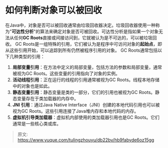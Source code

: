 # 如何判断对象可以被回收

在Java中，对象是否可以被回收通常由垃圾回收器决定。垃圾回收器使用一种称为"**可达性分析**"的算法来确定对象是否可被回收。可达性分析是指如果一个对象无法从任何**GC Roots**直接或间接访问到，它就被认为是不可达的，可以被垃圾回收。
GC Roots是一组特殊的引用，它们被认为是程序中可访问对象的**起始点**，即从这些引用开始，可以追踪到所有仍然被程序引用的对象。
GC Roots通常包括以下几种类型的引用：

1. **局部变量引用**：在方法中定义的局部变量，包括方法的参数和局部变量，通常被视为GC Roots。这些变量的引用指向了对象的实例。
2. **活动线程引用**：正在运行的线程的引用通常被视为GC Roots。线程本地存储中的对象也是如此。
3. **静态变量引用**：静态变量是类的一部分，它们的引用也被视为GC Roots。静态变量存在于类加载器的内存中。
4. **JNI 引用**：通过Java Native Interface（JNI）创建的本地代码引用也可以被视为GC Roots。这些引用连接了Java堆内存和本地代码的内存。
5. **虚拟机引导类加载器**：虚拟机内部使用的类加载器引用也是GC Roots。它们通常是一些核心类或库。


> 原文: <https://www.yuque.com/tulingzhouyu/db22bv/hb9fabyde6oz15gg>